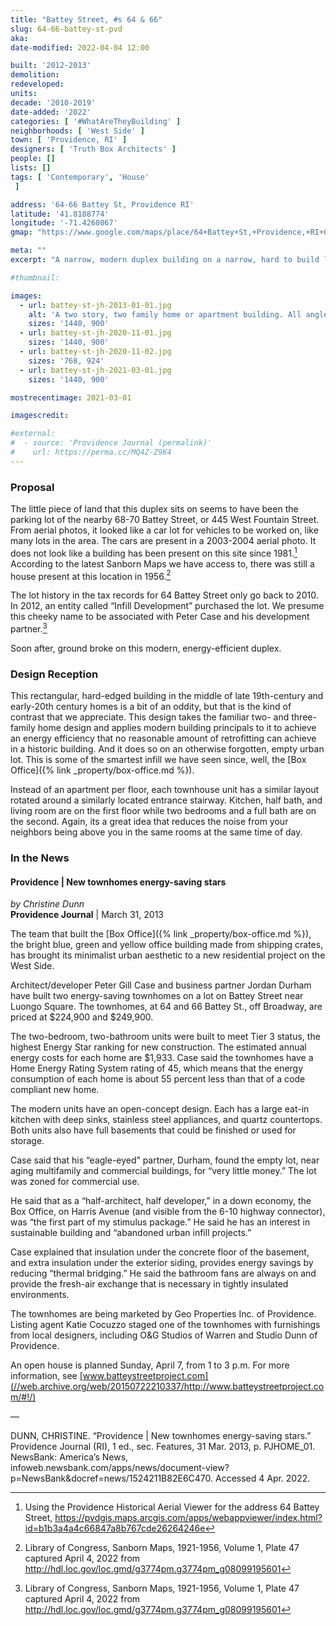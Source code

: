 ```yaml
---
title: "Battey Street, #s 64 & 66"
slug: 64-66-battey-st-pvd
aka:
date-modified: 2022-04-04 12:00

built: '2012-2013'
demolition:
redeveloped:
units:
decade: '2010-2019'
date-added: '2022'
categories: [ '#WhatAreTheyBuilding' ]
neighborhoods: [ 'West Side' ]
town: [ 'Providence, RI' ]
designers: [ 'Truth Box Architects' ]
people: []
lists: []
tags: [ 'Contemporary', 'House'
 ]

address: '64-66 Battey St, Providence RI'
latitude: '41.8188774'
longitude: '-71.4268067'
gmap: "https://www.google.com/maps/place/64+Battey+St,+Providence,+RI+02903/@41.8188774,-71.4268067,17z/data=!3m1!4b1!4m5!3m4!1s0x89e445747b1d8e21:0x380b7a46443dd0e3!8m2!3d41.8188734!4d-71.424618"

meta: ""
excerpt: "A narrow, modern duplex building on a narrow, hard to build lot introduces hard angles to a residential neighborhood"

#thumbnail:

images:
  - url: battey-st-jh-2013-01-01.jpg
    alt: 'A two story, two family home or apartment building. All angles are rectangular to fit a narrow lot. The structure has a flat roof and therefore looks like a stack of cardboard boxes.'
    sizes: '1440, 900'
  - url: battey-st-jh-2020-11-01.jpg
    sizes: '1440, 900'
  - url: battey-st-jh-2020-11-02.jpg
    sizes: '768, 924'
  - url: battey-st-jh-2021-03-01.jpg
    sizes: '1440, 900'

mostrecentimage: 2021-03-01

imagescredit:

#external:
#  - source: 'Providence Journal (permalink)'
#    url: https://perma.cc/MQ4Z-Z9K4
---
```


### Proposal

The little piece of land that this duplex sits on seems to have been the parking lot of the nearby 68-70 Battey Street, or 445 West Fountain Street. From aerial photos, it looked like a car lot for vehicles to be worked on, like many lots in the area. The cars are present in a 2003-2004 aerial photo. It does not look like a building has been present on this site since 1981.[^1] According to the latest Sanborn Maps we have access to, there was still a house present at this location in 1956.[^2]

[^1]: Using the Providence Historical Aerial Viewer for the address 64 Battey Street, https://pvdgis.maps.arcgis.com/apps/webappviewer/index.html?id=b1b3a4a4c66847a8b767cde26264246e

[^2]: Library of Congress, Sanborn Maps, 1921-1956, Volume 1, Plate 47 captured April 4, 2022 from http://hdl.loc.gov/loc.gmd/g3774pm.g3774pm_g08099195601

The lot history in the tax records for 64 Battey Street only go back to 2010. In 2012, an entity called “Infill Development” purchased the lot. We presume this cheeky name to be associated with Peter Case and his development partner.[^2] 

[^2]: Captured April 4, 2022 from https://gis.vgsi.com/ProvidenceRI/Parcel.aspx?pid=1227

Soon after, ground broke on this modern, energy-efficient duplex. 


### Design Reception

This rectangular, hard-edged building in the middle of late 19th-century and early-20th century homes is a bit of an oddity, but that is the kind of contrast that we appreciate. This design takes the familiar two- and three-family home design and applies modern building principals to it to achieve an energy efficiency that no reasonable amount of retrofitting can achieve in a historic building. And it does so on an otherwise forgotten, empty urban lot. This is some of the smartest infill we have seen since, well, the [Box Office]({% link _property/box-office.md %}). 

Instead of an apartment per floor, each townhouse unit has a similar layout rotated around a similarly located entrance stairway. Kitchen, half bath, and living room are on the first floor while two bedrooms and a full bath are on the second. Again, its a great idea that reduces the noise from your neighbors being above you in the same rooms at the same time of day. 


### In the News

#### Providence | New townhomes energy-saving stars

_by Christine Dunn_  
**Providence Journal** | March 31, 2013 

The team that built the [Box Office]({% link _property/box-office.md %}), the bright blue, green and yellow office building made from shipping crates, has brought its minimalist urban aesthetic to a new residential project on the West Side.

Architect/developer Peter Gill Case and business partner Jordan Durham have built two energy-saving townhomes on a lot on Battey Street near Luongo Square. The townhomes, at 64 and 66 Battey St., off Broadway, are priced at $224,900 and $249,900.

The two-bedroom, two-bathroom units were built to meet Tier 3 status, the highest Energy Star ranking for new construction. The estimated annual energy costs for each home are $1,933. Case said the townhomes have a Home Energy Rating System rating of 45, which means that the energy consumption of each home is about 55 percent less than that of a code compliant new home.

The modern units have an open-concept design. Each has a large eat-in kitchen with deep sinks, stainless steel appliances, and quartz countertops. Both units also have full basements that could be finished or used for storage.

Case said that his “eagle-eyed” partner, Durham, found the empty lot, near aging multifamily and commercial buildings, for “very little money.” The lot was zoned for commercial use.

He said that as a “half-architect, half developer,” in a down economy, the Box Office, on Harris Avenue (and visible from the 6-10 highway connector), was “the first part of my stimulus package.” He said he has an interest in sustainable building and “abandoned urban infill projects.”

Case explained that insulation under the concrete floor of the basement, and extra insulation under the exterior siding, provides energy savings by reducing “thermal bridging.” He said the bathroom fans are always on and provide the fresh-air exchange that is necessary in tightly insulated environments.

The townhomes are being marketed by Geo Properties Inc. of Providence. Listing agent Katie Cocuzzo staged one of the townhomes with furnishings from local designers, including O&G Studios of Warren and Studio Dunn of Providence.

An open house is planned Sunday, April 7, from 1 to 3 p.m. For more information, see [www.batteystreetproject.com](//web.archive.org/web/20150722210337/http://www.batteystreetproject.com/#!/)

—

DUNN, CHRISTINE. “Providence \| New townhomes energy-saving stars.” Providence Journal (RI), 1 ed., sec. Features, 31 Mar. 2013, p. PJHOME_01. NewsBank: America’s News, infoweb.newsbank.com/apps/news/document-view?p=NewsBank&docref=news/1524211B82E6C470. Accessed 4 Apr. 2022.
